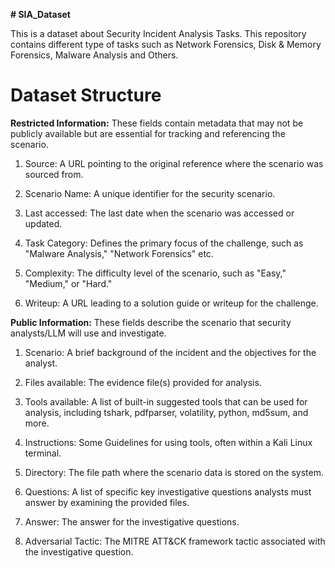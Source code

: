 **# SIA_Dataset**

This is a dataset about Security Incident Analysis Tasks. This repository contains different type of tasks such as Network Forensics, Disk & Memory Forensics, Malware Analysis and Others.

# Dataset Structure

**Restricted Information:** These fields contain metadata that may not be publicly available but are essential for tracking and referencing the scenario.

1. Source: A URL pointing to the original reference where the scenario was sourced from.

2. Scenario Name: A unique identifier for the security scenario.

3. Last accessed: The last date when the scenario was accessed or updated.

4. Task Category: Defines the primary focus of the challenge, such as "Malware Analysis," "Network Forensics" etc.

5. Complexity: The difficulty level of the scenario, such as "Easy," "Medium," or "Hard."

6. Writeup: A URL leading to a solution guide or writeup for the challenge.

**Public Information:** These fields describe the scenario that security analysts/LLM will use and investigate.

1. Scenario: A brief background of the incident and the objectives for the analyst.

2. Files available: The evidence file(s) provided for analysis. 

3. Tools available: A list of built-in suggested tools that can be used for analysis, including tshark, pdfparser, volatility, python, md5sum, and more.

4. Instructions: Some Guidelines for using tools, often within a Kali Linux terminal.

5. Directory: The file path where the scenario data is stored on the system.

6. Questions: A list of specific key investigative questions analysts must answer by examining the provided files.

7. Answer: The answer for the investigative questions.

8. Adversarial Tactic: The MITRE ATT&CK framework tactic associated with the investigative question.

